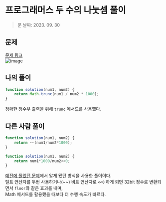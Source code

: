 # 프로그래머스 두 수의 나눗셈 풀이
> 푼 날짜: 2023. 09. 30
## 문제
[문제 링크](https://school.programmers.co.kr/learn/courses/30/lessons/120806)  
![image](https://github.com/makepin2r/TIL/assets/39889583/a1fc6b96-1517-41bc-bc09-1f24347f7db9)

## 나의 풀이
```javascript
function solution(num1, num2) {
    return Math.trunc(num1 / num2 * 1000);
}
```
정확한 정수부 출력을 위해 `trunc` 메서드를 사용했다.

## 다른 사람 풀이
```javascript
function solution(num1, num2) {
    return ~~(num1/num2*1000);
}
```
```javascript
function solution(num1, num2) {
    return num1*1000/num2<<0;
}
```
[예전에 풀었던 문제](https://github.com/makepin2r/TIL/blob/main/Algorithm/js/programmers_120805.md)에서 알게 됐던 방식을 사용한 풀이이다.  
틸트 연산자를 두번 사용하거나(~~) 비트 연산자로 `<<0` 하게 되면 32bit 정수로 변환되면서 `floor`와 같은 효과를 내며,  
Math 메서드를 활용했을 때보다 더 수행 속도가 빠르다.
